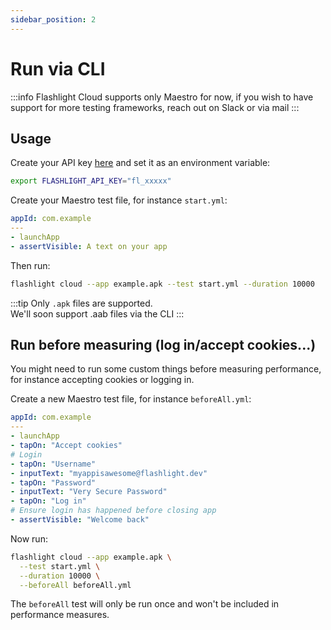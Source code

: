 ```yaml
---
sidebar_position: 2
---
```


# Run via CLI

:::info
Flashlight Cloud supports only Maestro for now, if you wish to have support for more testing frameworks, reach out on Slack or via mail
:::

## Usage

Create your API key [here](https://app.flashlight.dev/api-key) and set it as an environment variable:

```bash
export FLASHLIGHT_API_KEY="fl_xxxxx"
```

Create your Maestro test file, for instance `start.yml`:

```yml
appId: com.example
---
- launchApp
- assertVisible: A text on your app
```

Then run:

```bash
flashlight cloud --app example.apk --test start.yml --duration 10000
```

:::tip 
Only `.apk` files are supported.  
We'll soon support .aab files via the CLI
:::

## Run before measuring (log in/accept cookies...)

You might need to run some custom things before measuring performance, for instance accepting cookies or logging in. 

Create a new Maestro test file, for instance `beforeAll.yml`:

```yml
appId: com.example
---
- launchApp
- tapOn: "Accept cookies"
# Login
- tapOn: "Username"
- inputText: "myappisawesome@flashlight.dev"
- tapOn: "Password"
- inputText: "Very Secure Password"
- tapOn: "Log in"
# Ensure login has happened before closing app
- assertVisible: "Welcome back"
```

Now run:

```bash
flashlight cloud --app example.apk \
  --test start.yml \
  --duration 10000 \
  --beforeAll beforeAll.yml
```

The `beforeAll` test will only be run once and won't be included in performance measures.
